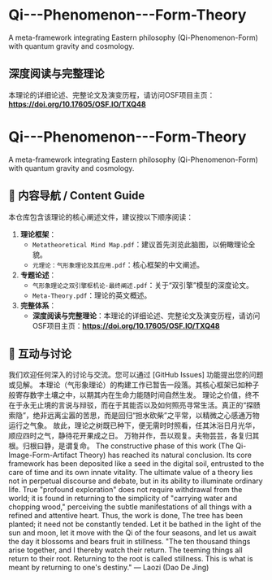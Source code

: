 # Qi---Phenomenon---Form-Theory
A meta-framework integrating Eastern philosophy (Qi-Phenomenon-Form) with quantum gravity and cosmology.
## 深度阅读与完整理论
本理论的详细论述、完整论文及演变历程，请访问OSF项目主页：
**https://doi.org/10.17605/OSF.IO/TXQ48**
# Qi---Phenomenon---Form-Theory
A meta-framework integrating Eastern philosophy (Qi-Phenomenon-Form) with quantum gravity and cosmology.

## 🧭 内容导航 / Content Guide

本仓库包含该理论的核心阐述文件，建议按以下顺序阅读：

1.  **理论框架**：
    *   `Metatheoretical Mind Map.pdf`：建议首先浏览此脑图，以俯瞰理论全貌。
    *   `元理论：气形象理论及其应用.pdf`：核心框架的中文阐述。
2.  **专题论述**：
    *   `气形象理论之双引擎枢机论-最终阐述.pdf`：关于“双引擎”模型的深度论文。
    *   `Meta-Theory.pdf`：理论的英文概述。
3.  **完整体系**：
    *   **深度阅读与完整理论**：本理论的详细论述、完整论文及演变历程，请访问OSF项目主页：**https://doi.org/10.17605/OSF.IO/TXQ48**

## 💬 互动与讨论
我们欢迎任何深入的讨论与交流。您可以通过 [GitHub Issues] 功能提出您的问题或见解。
本理论（气形象理论）的构建工作已暂告一段落。其核心框架已如种子般寄存数字土壤之中，以期其内在生命力能随时间自然生发。
理论之价值，终不在于永无止境的言说与辩驳，而在于其能否以及如何照亮寻常生活。真正的“探赜索隐”，绝非远离尘嚣的苦思，而是回归“担水砍柴”之平常，以精微之心感通万物运行之气象。
故此，理论之树既已种下，便无需时时照看，任其沐浴日月光华，顺应四时之气，静待花开果成之日。
万物并作，吾以观复。夫物芸芸，各复归其根。归根曰静，是谓复命。
The constructive phase of this work (The Qi-Image-Form-Artifact Theory) has reached its natural conclusion. Its core framework has been deposited like a seed in the digital soil, entrusted to the care of time and its own innate vitality.
The ultimate value of a theory lies not in perpetual discourse and debate, but in its ability to illuminate ordinary life. True "profound exploration" does not require withdrawal from the world; it is found in returning to the simplicity of "carrying water and chopping wood," perceiving the subtle manifestations of all things with a refined and attentive heart.
Thus, the work is done, The tree has been planted; it need not be constantly tended. Let it be bathed in the light of the sun and moon, let it move with the Qi of the four seasons, and let us await the day it blossoms and bears fruit in stillness.
"The ten thousand things arise together, and I thereby watch their return. The teeming things all return to their root. Returning to the root is called stillness. This is what is meant by returning to one's destiny." — Laozi (Dao De Jing)
